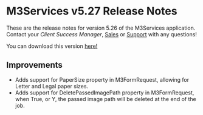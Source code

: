 # M3Services v5.27 Release Notes

<badge text= "Version 5.27" vertical="middle" />

<PageHeader />

These are the release notes for version 5.26 of the M3Services application.  Contact your _Client Success Manager_, [Sales](mailto:sales@zumasys.com?subject=M3Services%20v5.27) or [Support](mailto:help@zumasys.com?subject=M3Services%20v5.27) with any questions!

You can download this version [here!](https://roverdesktop.blob.core.windows.net/apps/M3ServicesSetup_5.27.zip)

## Improvements
 
- Adds support for PaperSize property in M3FormRequest, allowing for Letter and Legal paper sizes.
- Adds support for DeletePassedImagePath property in M3FormRequest, when True, or Y, the passed image path will be deleted at the end of the job.

<PageFooter />
